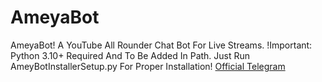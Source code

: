 # AmeyaBot
AmeyaBot! A YouTube All Rounder Chat Bot For Live Streams.
!Important: Python 3.10+ Required And To Be Added In Path.
Just Run AmeyBotInstallerSetup.py For Proper Installation!
[Official Telegram](https://t.me/@AmeyaBotUpdates)
